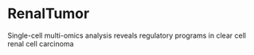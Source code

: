 # RenalTumor
Single-cell multi-omics analysis reveals regulatory programs in clear cell renal cell carcinoma
